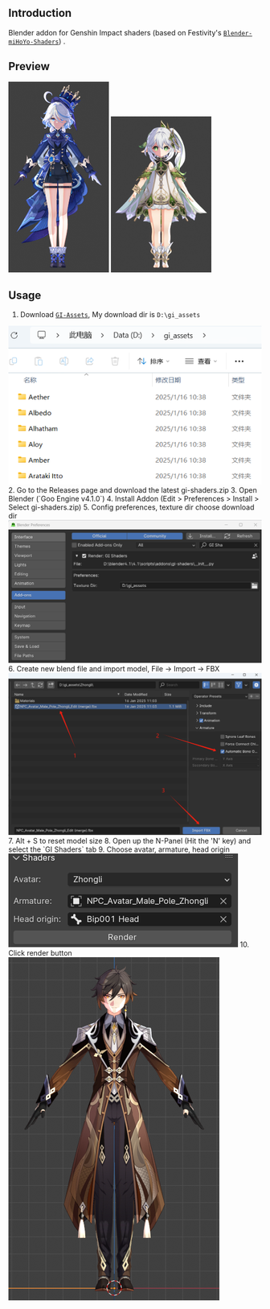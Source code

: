 ## Introduction
Blender addon for Genshin Impact shaders (based on Festivity's [`Blender-miHoYo-Shaders`](https://github.com/festivize/Blender-miHoYo-Shaders)) .

## Preview
<img src="./assets/readme/preview.png" alt="preview.png" width="200"/>
<img src="./assets/readme/preview_02.png" alt="preview_02.png" width="200"/>

## Usage
1. Download [`GI-Assets`](https://github.com/zeroruka/GI-Assets/tree/main/Models/Characters), My download dir is `D:\gi_assets`
<img src="./assets/readme/download-dir.png" alt="download-dir.png" />
2. Go to the Releases page and download the latest gi-shaders.zip
3. Open Blender (`Goo Engine v4.1.0`)
4. Install Addon (Edit > Preferences > Install > Select gi-shaders.zip)
5. Config preferences, texture dir choose download dir
<img src="./assets/readme/config-preferences.png" alt="config-preferences.png" />
6. Create new blend file and import model, File -> Import -> FBX 
<img src="./assets/readme/import-fbx.png" alt="import-fbx.png" />
7. Alt + S to reset model size
8. Open up the N-Panel (Hit the 'N' key) and select the `GI Shaders` tab
9. Choose avatar, armature, head origin
<img src="./assets/readme/ui.png" alt="ui.png" />
10. Click render button
<img src="./assets/readme/done.png" alt="done.png" />
